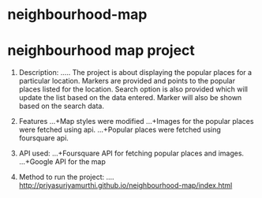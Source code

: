 # neighbourhood-map
# neighbourhood map project

1. Description:
..... The project is about displaying the popular places for a particular location. Markers are provided and points to 
      the popular places listed for the location. Search option is also provided which will update the list based on the 
      data entered. Marker will also be shown based on the search data.
      
2. Features
...+Map styles were modified 
...+Images for the popular places were fetched using api.
...+Popular places were fetched using foursquare api.

3. API used:
...+Foursquare API for fetching popular places and images.
...+Google API for the map

4. Method to run the project:
.... http://priyasuriyamurthi.github.io/neighbourhood-map/index.html


